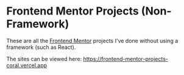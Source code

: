 # Frontend Mentor Projects (Non-Framework)

These are all the [Frontend Mentor](https://www.frontendmentor.io/solutions) projects I've done without using a framework (such as React).

The sites can be viewed here: https://frontend-mentor-projects-coral.vercel.app
